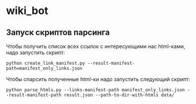 # wiki_bot


## Запуск скриптов парсинга

Чтобы получить список всех ссылок с интересующими нас html-ками, надо запустить скрипт:
```
python create_link_manifest.py --result-manifest-path=manifest_only_links.json
```

Чтобы спарсить полученные html-ки надо запустить следующий скрипт:
```
python parse_htmls.py --links-manifest-path manifest_only_links.json --result-manifest-path result.json --path-to-dir-with-htmls data/
```
